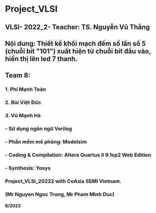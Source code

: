 # Project_VLSI
## VLSI- 2022_2- Teacher: TS. Nguyễn Vũ Thắng
## Nội dung: Thiết kế khối mạch đếm số lần số 5 (chuỗi bit "101") xuất hiện từ chuỗi bit đầu vào, hiển thị lên led 7 thanh.

## Team 8:
### 1. Phí Mạnh Toàn
### 2. Bùi Việt Đức
### 3. Vũ Mạnh Hà

### - Sử dụng ngôn ngữ Verilog
### - Phần mềm mô phỏng: Modelsim
### - Coding & Compilation: Altera Quartus II 9.1sp2 Web Edition
### - Synthesis: Yosys

### Project_VLSI_20222 with CoAsia SEMI Vietnam.
### (Mr Nguyen Ngoc Trung, Mr Pham Minh Duc)

#### 8/2023
